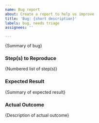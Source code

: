 ```yaml
---
name: Bug report
about: Create a report to help us improve
title: 'Bug: {short description}'
labels: bug, needs triage
assignees: ''

---
```


{Summary of bug}

### Step(s) to Reproduce
{Numbered list of step(s)}

### Expected Result
{Summary of expected result}

### Actual Outcome
{Description of actual outcome}
